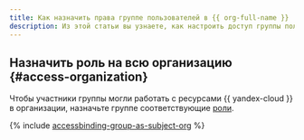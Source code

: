 ```yaml
---
title: Как назначить права группе пользователей в {{ org-full-name }}
description: Из этой статьи вы узнаете, как настроить доступ группы пользователей в {{ org-name }} в {{ yandex-cloud }}.
---
```


## Назначить роль на всю организацию {#access-organization}

Чтобы участники группы могли работать с ресурсами {{ yandex-cloud }} в организации, назначьте группе соответствующие [роли](../../iam/concepts/access-control/roles.md).

{% include [accessbinding-group-as-subject-org](../../_includes/organization/accessbinding-group-as-subject-org.md) %}